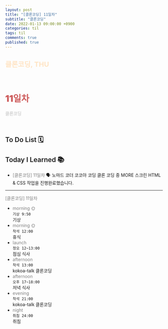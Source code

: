 ```yaml
---
layout: post
title: "[클론코딩] 11일차"
subtitle: "클론코딩"
date: 2022-01-13 09:00:00 +0900
categories: til
tags: til
comments: true
published: true
---
```


## <span style="color:Bisque;font-size: 22px">클론코딩, THU</span>

<br />

# **<span style="font-weight:900;color:indianred">11일차</span>**

**<span style="color:lightgray">클론코딩</span>**

<br />

## <span style="font-weight:600">To Do List</span> 🗓

## <span style="font-weight:600">Today I Learned</span> 📚

- <span style="color:gray">[클론코딩] 11일차</span>
  🗣 노마드 코더 코코아 코딩 클론 코딩 중 MORE 스크린 HTML & CSS 작업을 진행완료했습니다.

---

<span style="color:gray">[클론코딩] 11일차</span>

- <span style="color:gray">morning 🌞</span> <br>
  `기상 9:50` <br>
  기상
- <span style="color:gray">morning 🌞</span> <br>
  `착석 12:00` <br>
  휴식
- <span style="color:gray">launch</span> <br>
  `정오 12~13:00`<br>
  점심 식사
- <span style="color:gray">afternoon</span> <br>
  `착석 13:00`<br>
  kokoa-talk 클론코딩
- <span style="color:gray">afternoon</span> <br>
  `오후 17~18:00`<br>
  저녁 식사
- <span style="color:gray">evening</span> <br>
  `착석 21:00`<br>
  kokoa-talk 클론코딩
- <span style="color:gray">night</span> <br>
  `취침 24:00`<br>
  취침